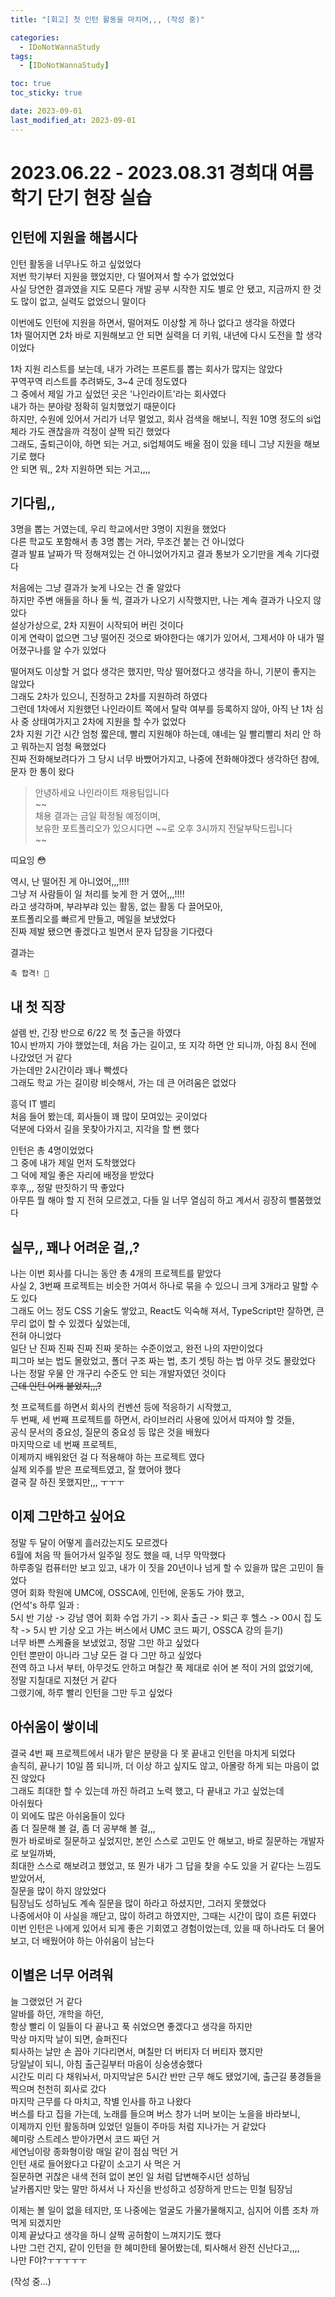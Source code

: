 ```yaml
---
title: "[회고] 첫 인턴 활동을 마치며,,, (작성 중)"

categories:
  - IDoNotWannaStudy
tags:
  - [IDoNotWannaStudy]

toc: true
toc_sticky: true

date: 2023-09-01
last_modified_at: 2023-09-01
---
```


# 2023.06.22 - 2023.08.31 경희대 여름 학기 단기 현장 실습

## 인턴에 지원을 해봅시다

인턴 활동을 너무나도 하고 싶었었다  
저번 학기부터 지원을 했었지만, 다 떨어져서 할 수가 없었었다  
사실 당연한 결과였을 지도 모른다
개발 공부 시작한 지도 별로 안 됐고, 지금까지 한 것도 많이 없고, 실력도 없었으니 말이다

이번에도 인턴에 지원을 하면서, 떨어져도 이상할 게 하나 없다고 생각을 하였다  
1차 떨어지면 2차 바로 지원해보고 안 되면 실력을 더 키워, 내년에 다시 도전을 할 생각이었다

1차 지원 리스트를 보는데, 내가 가려는 프론트를 뽑는 회사가 많지는 않았다  
꾸역꾸역 리스트를 추려봐도, 3~4 군데 정도였다  
그 중에서 제일 가고 싶었던 곳은 '나인라이트'라는 회사였다  
내가 하는 분야랑 정확히 일치했었기 때문이다  
하지만, 수원에 있어서 거리가 너무 멀었고, 회사 검색을 해보니, 직원 10명 정도의 si업체라 가도 괜찮을까 걱정이 살짝 되긴 했었다  
그래도, 출퇴근이야, 하면 되는 거고, si업체여도 배울 점이 있을 테니 그냥 지원을 해보기로 했다  
안 되면 뭐,, 2차 지원하면 되는 거고,,,,

## 기다림,,

3명을 뽑는 거였는데, 우리 학교에서만 3명이 지원을 했었다  
다른 학교도 포함해서 총 3명 뽑는 거라, 무조건 붙는 건 아니었다  
결과 발표 날짜가 딱 정해져있는 건 아니었어가지고 결과 통보가 오기만을 계속 기다렸다

처음에는 그냥 결과가 늦게 나오는 건 줄 알았다  
하지만 주변 애들을 하나 둘 씩, 결과가 나오기 시작했지만, 나는 계속 결과가 나오지 않았다  
설상가상으로, 2차 지원이 시작되어 버린 것이다  
이게 연락이 없으면 그냥 떨어진 것으로 봐야한다는 얘기가 있어서, 그제서야 아 내가 떨어졌구나를 알 수가 있었다

떨어져도 이상할 거 없다 생각은 했지만, 막상 떨어졌다고 생각을 하니, 기분이 좋지는 않았다  
그래도 2차가 있으니, 진정하고 2차를 지원하려 하였다  
그런데 1차에서 지원했던 나인라이트 쪽에서 탈락 여부를 등록하지 않아, 아직 난 1차 심사 중 상태여가지고 2차에 지원을 할 수가 없었다  
2차 지원 기간 시간 엄청 짧은데, 빨리 지원해야 하는데, 얘네는 일 빨리빨리 처리 안 하고 뭐하는지 엄청 욕했었다  
진짜 전화해보려다가 그 당시 너무 바빴어가지고, 나중에 전화해야겠다 생각하던 참에, 문자 한 통이 왔다

> 안녕하세요 나인라이트 채용팀입니다  
> ~~  
> 채용 결과는 금일 확정될 예정이며,  
> 보유한 포트폴리오가 있으시다면
> ~~로 오후 3시까지 전달부탁드립니다  
> ~~

띠요잉 😳

역시, 난 떨어진 게 아니었어,,,!!!!  
그냥 저 사람들이 일 처리를 늦게 한 거 였어,,,!!!!  
라고 생각하며, 부랴부랴 있는 활동, 없는 활동 다 끌어모아,  
포트폴리오를 빠르게 만들고, 메일을 보냈었다  
진짜 제발 됐으면 좋겠다고 빌면서 문자 답장을 기다렸다

결과는

`축 합격! 🎉`

## 내 첫 직장

설렘 반, 긴장 반으로 6/22 목 첫 출근을 하였다  
10시 반까지 가야 했었는데, 처음 가는 길이고, 또 지각 하면 안 되니까, 아침 8시 전에 나갔었던 거 같다  
가는데만 2시간이라 꽤나 빡셌다  
그래도 학교 가는 길이랑 비슷해서, 가는 데 큰 어려움은 없었다

흥덕 IT 밸리  
처음 들어 봤는데, 회사들이 꽤 많이 모여있는 곳이었다  
덕분에 다와서 길을 못찾아가지고, 지각을 할 뻔 했다

인턴은 총 4명이었었다  
그 중에 내가 제일 먼저 도착했었다  
그 덕에 제일 좋은 자리에 배정을 받았다  
후후,,, 정말 딴짓하기 딱 좋았다  
아무튼 뭘 해야 할 지 전혀 모르겠고, 다들 일 너무 열심히 하고 계서서 굉장히 뻘쭘했었다

## 실무,, 꽤나 어려운 걸,,?

나는 이번 회사를 다니는 동안 총 4개의 프로젝트를 맡았다  
사실 2, 3번째 프로젝트는 비슷한 거여서 하나로 묶을 수 있으니 크게 3개라고 말할 수도 있다  
그래도 어느 정도 CSS 기술도 쌓았고, React도 익숙해 져서, TypeScript만 잘하면, 큰 무리 없이 할 수 있겠다 싶었는데,  
전혀 아니었다  
일단 난 진짜 진짜 진짜 진짜 못하는 수준이었고, 완전 나의 자만이었다  
피그마 보는 법도 몰랐었고, 폴더 구조 짜는 법, 초기 셋팅 하는 법 아무 것도 몰랐었다  
나는 정말 우물 안 개구리 수준도 안 되는 개발자였던 것이다  
~~근데 인턴 어캐 붙었지,,,?~~

첫 프로젝트를 하면서 회사의 컨벤션 등에 적응하기 시작했고,  
두 번째, 세 번째 프로젝트를 하면서, 라이브러리 사용에 있어서 따져야 할 것들,  
공식 문서의 중요성, 질문의 중요성 등 많은 것을 배웠다  
마지막으로 네 번째 프로젝트,  
이제까지 배워왔던 걸 다 적용해야 하는 프로젝트 였다  
실제 외주를 받은 프로젝트였고, 잘 했어야 했다  
결국 잘 하진 못했지만,,, ㅜㅜㅜ

## 이제 그만하고 싶어요

정말 두 달이 어떻게 흘러갔는지도 모르겠다  
6월에 처음 딱 들어가서 일주일 정도 했을 때, 너무 막막했다  
하루종일 컴퓨터만 보고 있고, 내가 이 짓을 20년이나 넘게 할 수 있을까 많은 고민이 들었다  
영어 회화 학원에 UMC에, OSSCA에, 인턴에, 운동도 가야 했고,  
(언석's 하루 일과 :  
5시 반 기상 -> 강남 영어 회화 수업 가기 -> 회사 출근 -> 퇴근 후 헬스 -> 00시 집 도착 -> 5시 반 기상
오고 가는 버스에서 UMC 코드 짜기, OSSCA 강의 듣기)  
너무 바쁜 스케쥴을 보냈었고, 정말 그만 하고 싶었다  
인턴 뿐만이 아니라 그냥 모든 걸 다 그만 하고 싶었다  
전역 하고 나서 부터, 아무것도 안하고 며칠간 푹 제대로 쉬어 본 적이 거의 없었기에,  
정말 지칠대로 지쳤던 거 같다  
그랬기에, 하루 빨리 인턴을 그만 두고 싶었다

## 아쉬움이 쌓이네

결국 4번 째 프로젝트에서 내가 맡은 분량을 다 못 끝내고 인턴을 마치게 되었다  
솔직히, 끝나기 10일 쯤 되니까, 더 이상 하고 싶지도 않고, 아몰랑 하게 되는 마음이 없진 않았다  
그래도 최대한 할 수 있는데 까진 하려고 노력 했고, 다 끝내고 가고 싶었는데  
아쉬웠다  
이 외에도 많은 아쉬움들이 있다  
좀 더 질문해 볼 걸, 좀 더 공부해 볼 걸,,,  
뭔가 바로바로 질문하고 싶었지만, 본인 스스로 고민도 안 해보고, 바로 질문하는 개발자로 보일까봐,  
최대한 스스로 해보려고 했었고, 또 뭔가 내가 그 답을 찾을 수도 있을 거 같다는 느낌도 받았어서,  
질문을 많이 하지 않았었다  
팀장님도 성하님도 계속 질문을 많이 하라고 하셨지만, 그러지 못했었다  
나중에서야 이 사실을 깨닫고, 많이 하려고 하였지만, 그때는 시간이 많이 흐른 뒤였다  
이번 인턴은 나에게 있어서 되게 좋은 기회였고 경험이었는데, 있을 때 하나라도 더 물어보고, 더 배웠어야 하는 아쉬움이 남는다

## 이별은 너무 어려워

늘 그랬었던 거 같다  
알바를 하던, 개학을 하던,  
항상 빨리 이 일들이 다 끝나고 푹 쉬었으면 좋겠다고 생각을 하지만  
막상 마지막 날이 되면, 슬퍼진다  
퇴사하는 날만 손 꼽아 기다리면서, 며칠만 더 버티자 더 버티자 했지만  
당일날이 되니, 아침 출근길부터 마음이 싱숭생숭했다  
시간도 미리 다 채워놔서, 마지막날은 5시간 반만 근무 해도 됐었기에, 출근길 풍경들을 찍으며 천천히 회사로 갔다  
마지막 근무를 다 마치고, 작별 인사를 하고 나왔다  
버스를 타고 집을 가는데, 노래를 들으며 버스 창가 너머 보이는 노을을 바라보니,  
이제까지 인턴 활동하며 있었던 일들이 주마등 처럼 지나가는 거 같았다  
혜미랑 스트레스 받아가면서 코드 짜던 거  
세연님이랑 종화형이랑 매일 같이 점심 먹던 거  
인턴 새로 들어왔다고 다같이 소고기 사 먹은 거  
질문하면 귀찮은 내색 전혀 없이 본인 일 처럼 답변해주시던 성하님  
날카롭지만 맞는 말만 하셔서 나 자신을 반성하고 성장하게 만드는 민철 팀장님

이제는 볼 일이 없을 테지만, 또 나중에는 얼굴도 가물가물해지고, 심지어 이름 조차 까먹게 되겠지만  
이제 끝났다고 생각을 하니 살짝 공허함이 느껴지기도 했다  
나만 그런 건지, 같이 인턴을 한 혜미한테 물어봤는데, 퇴사해서 완전 신난다고,,,,  
나만 F야?ㅜㅜㅜㅜㅜ

(작성 중...)
